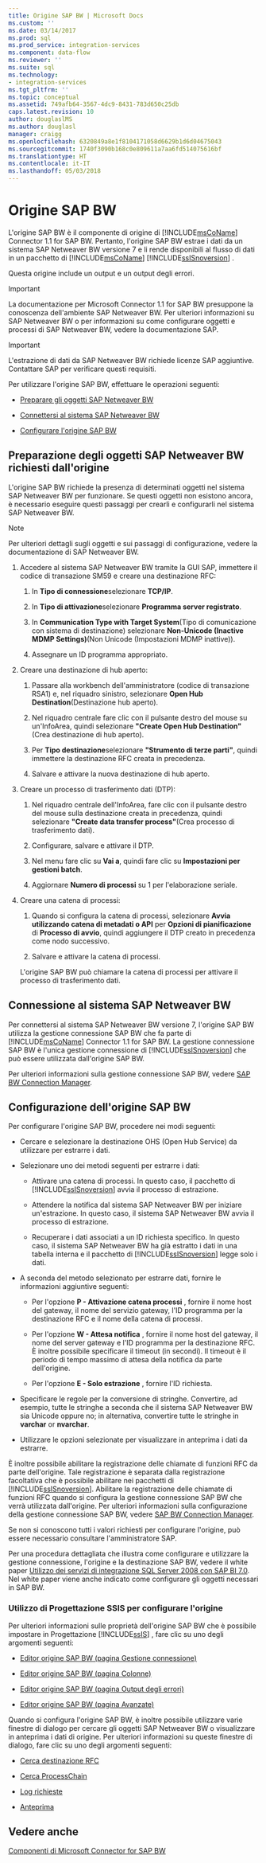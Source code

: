 ```yaml
---
title: Origine SAP BW | Microsoft Docs
ms.custom: ''
ms.date: 03/14/2017
ms.prod: sql
ms.prod_service: integration-services
ms.component: data-flow
ms.reviewer: ''
ms.suite: sql
ms.technology:
- integration-services
ms.tgt_pltfrm: ''
ms.topic: conceptual
ms.assetid: 749afb64-3567-4dc9-8431-783d650c25db
caps.latest.revision: 10
author: douglaslMS
ms.author: douglasl
manager: craigg
ms.openlocfilehash: 6320849a8e1f8104171058d6629b1d6d04675043
ms.sourcegitcommit: 1740f3090b168c0e809611a7aa6fd514075616bf
ms.translationtype: HT
ms.contentlocale: it-IT
ms.lasthandoff: 05/03/2018
---
```

# <a name="sap-bw-source"></a>Origine SAP BW
  L'origine SAP BW è il componente di origine di [!INCLUDE[msCoName](../../includes/msconame-md.md)] Connector 1.1 for SAP BW. Pertanto, l'origine SAP BW estrae i dati da un sistema SAP Netweaver BW versione 7 e li rende disponibili al flusso di dati in un pacchetto di [!INCLUDE[msCoName](../../includes/msconame-md.md)] [!INCLUDE[ssISnoversion](../../includes/ssisnoversion-md.md)] .  
  
 Questa origine include un output e un output degli errori.  
  
> [!IMPORTANT]  
>  La documentazione per Microsoft Connector 1.1 for SAP BW presuppone la conoscenza dell'ambiente SAP Netweaver BW. Per ulteriori informazioni su SAP Netweaver BW o per informazioni su come configurare oggetti e processi di SAP Netweaver BW, vedere la documentazione SAP.  
  
> [!IMPORTANT]  
>  L'estrazione di dati da SAP Netweaver BW richiede licenze SAP aggiuntive. Contattare SAP per verificare questi requisiti.  
  
 Per utilizzare l'origine SAP BW, effettuare le operazioni seguenti:  
  
-   [Preparare gli oggetti SAP Netweaver BW](#bkmk_Prepare_Objects)  
  
-   [Connettersi al sistema SAP Netweaver BW](#bkmk_Connect_Database)  
  
-   [Configurare l'origine SAP BW](#bkmk_Configure_Source)  
  
##  <a name="bkmk_Prepare_Objects"></a> Preparazione degli oggetti SAP Netweaver BW richiesti dall'origine  
 L'origine SAP BW richiede la presenza di determinati oggetti nel sistema SAP Netweaver BW per funzionare. Se questi oggetti non esistono ancora, è necessario eseguire questi passaggi per crearli e configurarli nel sistema SAP Netweaver BW.  
  
> [!NOTE]  
>  Per ulteriori dettagli sugli oggetti e sui passaggi di configurazione, vedere la documentazione di SAP Netweaver BW.  
  
1.  Accedere al sistema SAP Netweaver BW tramite la GUI SAP, immettere il codice di transazione SM59 e creare una destinazione RFC:  
  
    1.  In **Tipo di connessione**selezionare **TCP/IP**.  
  
    2.  In **Tipo di attivazione**selezionare **Programma server registrato**.  
  
    3.  In **Communication Type with Target System**(Tipo di comunicazione con sistema di destinazione) selezionare **Non-Unicode (Inactive MDMP Settings)**(Non Unicode (Impostazioni MDMP inattive)).  
  
    4.  Assegnare un ID programma appropriato.  
  
2.  Creare una destinazione di hub aperto:  
  
    1.  Passare alla workbench dell'amministratore (codice di transazione RSA1) e, nel riquadro sinistro, selezionare **Open Hub Destination**(Destinazione hub aperto).  
  
    2.  Nel riquadro centrale fare clic con il pulsante destro del mouse su un'InfoArea, quindi selezionare **"Create Open Hub Destination"**(Crea destinazione di hub aperto).  
  
    3.  Per **Tipo destinazione**selezionare **"Strumento di terze parti"**, quindi immettere la destinazione RFC creata in precedenza.  
  
    4.  Salvare e attivare la nuova destinazione di hub aperto.  
  
3.  Creare un processo di trasferimento dati (DTP):  
  
    1.  Nel riquadro centrale dell'InfoArea, fare clic con il pulsante destro del mouse sulla destinazione creata in precedenza, quindi selezionare **"Create data transfer process"**(Crea processo di trasferimento dati).  
  
    2.  Configurare, salvare e attivare il DTP.  
  
    3.  Nel menu fare clic su **Vai a**, quindi fare clic su **Impostazioni per gestioni batch**.  
  
    4.  Aggiornare **Numero di processi** su 1 per l'elaborazione seriale.  
  
4.  Creare una catena di processi:  
  
    1.  Quando si configura la catena di processi, selezionare **Avvia utilizzando catena di metadati o API** per **Opzioni di pianificazione** di **Processo di avvio**, quindi aggiungere il DTP creato in precedenza come nodo successivo.  
  
    2.  Salvare e attivare la catena di processi.  
  
     L'origine SAP BW può chiamare la catena di processi per attivare il processo di trasferimento dati.  
  
##  <a name="bkmk_Connect_Database"></a> Connessione al sistema SAP Netweaver BW  
 Per connettersi al sistema SAP Netweaver BW versione 7, l'origine SAP BW utilizza la gestione connessione SAP BW che fa parte di [!INCLUDE[msCoName](../../includes/msconame-md.md)] Connector 1.1 for SAP BW. La gestione connessione SAP BW è l'unica gestione connessione di [!INCLUDE[ssISnoversion](../../includes/ssisnoversion-md.md)] che può essere utilizzata dall'origine SAP BW.  
  
 Per ulteriori informazioni sulla gestione connessione SAP BW, vedere [SAP BW Connection Manager](../../integration-services/connection-manager/sap-bw-connection-manager.md).  
  
##  <a name="bkmk_Configure_Source"></a> Configurazione dell'origine SAP BW  
 Per configurare l'origine SAP BW, procedere nei modi seguenti:  
  
-   Cercare e selezionare la destinazione OHS (Open Hub Service) da utilizzare per estrarre i dati.  
  
-   Selezionare uno dei metodi seguenti per estrarre i dati:  
  
    -   Attivare una catena di processi. In questo caso, il pacchetto di [!INCLUDE[ssISnoversion](../../includes/ssisnoversion-md.md)] avvia il processo di estrazione.  
  
    -   Attendere la notifica dal sistema SAP Netweaver BW per iniziare un'estrazione. In questo caso, il sistema SAP Netweaver BW avvia il processo di estrazione.  
  
    -   Recuperare i dati associati a un ID richiesta specifico. In questo caso, il sistema SAP Netweaver BW ha già estratto i dati in una tabella interna e il pacchetto di [!INCLUDE[ssISnoversion](../../includes/ssisnoversion-md.md)] legge solo i dati.  
  
-   A seconda del metodo selezionato per estrarre dati, fornire le informazioni aggiuntive seguenti:  
  
    -   Per l'opzione **P - Attivazione catena processi** , fornire il nome host del gateway, il nome del servizio gateway, l'ID programma per la destinazione RFC e il nome della catena di processi.  
  
    -   Per l'opzione **W - Attesa notifica** , fornire il nome host del gateway, il nome del server gateway e l'ID programma per la destinazione RFC. È inoltre possibile specificare il timeout (in secondi). Il timeout è il periodo di tempo massimo di attesa della notifica da parte dell'origine.  
  
    -   Per l'opzione **E - Solo estrazione** , fornire l'ID richiesta.  
  
-   Specificare le regole per la conversione di stringhe. Convertire, ad esempio, tutte le stringhe a seconda che il sistema SAP Netweaver BW sia Unicode oppure no; in alternativa, convertire tutte le stringhe in **varchar** or **nvarchar**.  
  
-   Utilizzare le opzioni selezionate per visualizzare in anteprima i dati da estrarre.  
  
 È inoltre possibile abilitare la registrazione delle chiamate di funzioni RFC da parte dell'origine. Tale registrazione è separata dalla registrazione facoltativa che è possibile abilitare nei pacchetti di [!INCLUDE[ssISnoversion](../../includes/ssisnoversion-md.md)]. Abilitare la registrazione delle chiamate di funzioni RFC quando si configura la gestione connessione SAP BW che verrà utilizzata dall'origine. Per ulteriori informazioni sulla configurazione della gestione connessione SAP BW, vedere [SAP BW Connection Manager](../../integration-services/connection-manager/sap-bw-connection-manager.md).  
  
 Se non si conoscono tutti i valori richiesti per configurare l'origine, può essere necessario consultare l'amministratore SAP.  
  
 Per una procedura dettagliata che illustra come configurare e utilizzare la gestione connessione, l'origine e la destinazione SAP BW, vedere il white paper [Utilizzo dei servizi di integrazione SQL Server 2008 con SAP BI 7.0](http://go.microsoft.com/fwlink/?LinkID=137090). Nel white paper viene anche indicato come configurare gli oggetti necessari in SAP BW.  
  
### <a name="using-the-ssis-designer-to-configure-the-source"></a>Utilizzo di Progettazione SSIS per configurare l'origine  
 Per ulteriori informazioni sulle proprietà dell'origine SAP BW che è possibile impostare in Progettazione [!INCLUDE[ssIS](../../includes/ssis-md.md)] , fare clic su uno degli argomenti seguenti:  
  
-   [Editor origine SAP BW &#40;pagina Gestione connessione&#41;](../../integration-services/data-flow/sap-bw-source-editor-connection-manager-page.md)  
  
-   [Editor origine SAP BW &#40;pagina Colonne&#41;](../../integration-services/data-flow/sap-bw-source-editor-columns-page.md)  
  
-   [Editor origine SAP BW &#40;pagina Output degli errori&#41;](../../integration-services/data-flow/sap-bw-source-editor-error-output-page.md)  
  
-   [Editor origine SAP BW &#40;pagina Avanzate&#41;](../../integration-services/data-flow/sap-bw-source-editor-advanced-page.md)  
  
 Quando si configura l'origine SAP BW, è inoltre possibile utilizzare varie finestre di dialogo per cercare gli oggetti SAP Netweaver BW o visualizzare in anteprima i dati di origine. Per ulteriori informazioni su queste finestre di dialogo, fare clic su uno degli argomenti seguenti:  
  
-   [Cerca destinazione RFC](../../integration-services/data-flow/look-up-rfc-destination.md)  
  
-   [Cerca ProcessChain](../../integration-services/data-flow/look-up-process-chain.md)  
  
-   [Log richieste](../../integration-services/data-flow/request-log.md)  
  
-   [Anteprima](../../integration-services/data-flow/preview.md)  
  
## <a name="see-also"></a>Vedere anche  
 [Componenti di Microsoft Connector for SAP BW](../../integration-services/microsoft-connector-for-sap-bw-components.md)  
  
  
